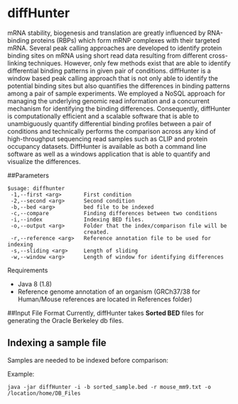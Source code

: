 # diffHunter

mRNA stability, biogenesis and translation are greatly influenced by RNA-binding proteins (RBPs) which form mRNP complexes with their targeted mRNA. Several peak calling approaches are developed to identify protein binding sites on mRNA using short read data resulting from different cross-linking techniques. However, only few methods exist that are able to identify differential binding patterns in given pair of conditions. diffHunter is a window based peak calling approach that is not only able to identify the potential binding sites but also quantifies the differences in binding patterns among a pair of sample experiments. We employed a NoSQL approach for managing the underlying genomic read information and a concurrent mechanism for identifying the binding differences. Consequently, diffHunter is computationally efficient and a scalable software that is able to unambiguously quantify differential binding profiles between a pair of conditions and technically performs the comparison across any kind of high-throughput sequencing read samples such as CLIP and protein occupancy datasets. DiffHunter is available as both a command line software as well as a windows application that is able to quantify and visualize the differences.

##Parameters
```
$usage: diffhunter
 -1,--first <arg>       First condition
 -2,--second <arg>      Second condition
 -b,--bed <arg>         bed file to be indexed
 -c,--compare           Finding differences between two conditions
 -i,--index             Indexing BED files.
 -o,--output <arg>      Folder that the index/comparison file will be
                        created.
 -r,--reference <arg>   Reference annotation file to be used for indexing
 -s,--sliding <arg>     Length of sliding
 -w,--window <arg>      Length of window for identifying differences
```
Requirements
* Java 8 (1.8)
* Reference genome annotation of an organism (GRCh37/38 for Human/Mouse references are located in References folder)

##Input File Format
Currently, diffHunter takes <b>Sorted BED</b> files for generating the Oracle Berkeley db files. 

## Indexing a sample file
Samples are needed to be indexed before comparison: 

Example:
```
java -jar diffHunter -i -b sorted_sample.bed -r mouse_mm9.txt -o /location/home/DB_Files
```
